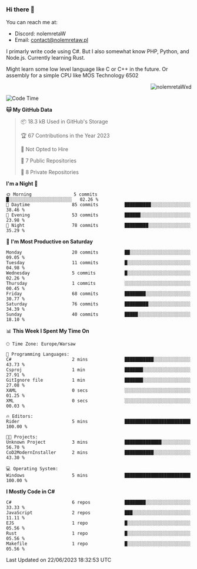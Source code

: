 ### Hi there 👋

You can reach me at:
 - Discord: nolemretaW
 - Email: contact@nolemretaw.pl
 
I primarly write code using C#. But I also somewhat know PHP, Python, and Node.js. Currently learning Rust.

Might learn some low level language like C or C++ in the future. Or assembly for a simple CPU like MOS Technology 6502
 
<p align="right"><img src="https://komarev.com/ghpvc/?username=nolemretaWxd&amp;label=Profile%20views&amp;color=0e75b6&amp;style=flat" alt="nolemretaWxd" /></p>

<!--START_SECTION:waka-->
![Code Time](http://img.shields.io/badge/Code%20Time-35%20hrs%2010%20mins-blue)

**🐱 My GitHub Data** 

> 📦 18.3 kB Used in GitHub's Storage 
 > 
> 🏆 67 Contributions in the Year 2023
 > 
> 🚫 Not Opted to Hire
 > 
> 📜 7 Public Repositories 
 > 
> 🔑 8 Private Repositories 
 > 
**I'm a Night 🦉** 

```text
🌞 Morning                5 commits           █░░░░░░░░░░░░░░░░░░░░░░░░   02.26 % 
🌆 Daytime                85 commits          ██████████░░░░░░░░░░░░░░░   38.46 % 
🌃 Evening                53 commits          ██████░░░░░░░░░░░░░░░░░░░   23.98 % 
🌙 Night                  78 commits          █████████░░░░░░░░░░░░░░░░   35.29 % 
```
📅 **I'm Most Productive on Saturday** 

```text
Monday                   20 commits          ██░░░░░░░░░░░░░░░░░░░░░░░   09.05 % 
Tuesday                  11 commits          █░░░░░░░░░░░░░░░░░░░░░░░░   04.98 % 
Wednesday                5 commits           █░░░░░░░░░░░░░░░░░░░░░░░░   02.26 % 
Thursday                 1 commits           ░░░░░░░░░░░░░░░░░░░░░░░░░   00.45 % 
Friday                   68 commits          ████████░░░░░░░░░░░░░░░░░   30.77 % 
Saturday                 76 commits          █████████░░░░░░░░░░░░░░░░   34.39 % 
Sunday                   40 commits          █████░░░░░░░░░░░░░░░░░░░░   18.10 % 
```


📊 **This Week I Spent My Time On** 

```text
🕑︎ Time Zone: Europe/Warsaw

💬 Programming Languages: 
C#                       2 mins              ███████████░░░░░░░░░░░░░░   43.73 % 
Csproj                   1 min               ███████░░░░░░░░░░░░░░░░░░   27.91 % 
GitIgnore file           1 min               ███████░░░░░░░░░░░░░░░░░░   27.08 % 
XAML                     0 secs              ░░░░░░░░░░░░░░░░░░░░░░░░░   01.25 % 
XML                      0 secs              ░░░░░░░░░░░░░░░░░░░░░░░░░   00.03 % 

🔥 Editors: 
Rider                    5 mins              █████████████████████████   100.00 % 

🐱‍💻 Projects: 
Unknown Project          3 mins              ██████████████░░░░░░░░░░░   56.70 % 
CoD2ModernInstaller      2 mins              ███████████░░░░░░░░░░░░░░   43.30 % 

💻 Operating System: 
Windows                  5 mins              █████████████████████████   100.00 % 
```

**I Mostly Code in C#** 

```text
C#                       6 repos             ████████░░░░░░░░░░░░░░░░░   33.33 % 
JavaScript               2 repos             ███░░░░░░░░░░░░░░░░░░░░░░   11.11 % 
EJS                      1 repo              █░░░░░░░░░░░░░░░░░░░░░░░░   05.56 % 
Rust                     1 repo              █░░░░░░░░░░░░░░░░░░░░░░░░   05.56 % 
Makefile                 1 repo              █░░░░░░░░░░░░░░░░░░░░░░░░   05.56 % 
```




 Last Updated on 22/06/2023 18:32:53 UTC
<!--END_SECTION:waka-->
